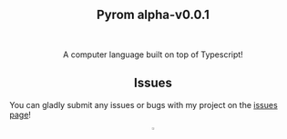 <h2 align="center">Pyrom alpha-v0.0.1</h2>

<br/>
<p align="center">A computer language built on top of Typescript!
</p>

<h2 align="center">Issues</h2>

You can gladly submit any issues or bugs with my project on the [issues page](https://github.com/Abdelrahmanthecoder/Pyrom-language/issues)!

<div align="center">
  <a href="https://github.com/Abdelrahmanthecoder" style="text-decoration:none;">
    <img src="https://github.com/ultralytics/assets/raw/main/social/logo-social-github.png" width="3%" alt="" /></a>
</div>
